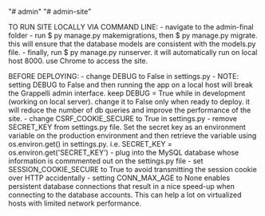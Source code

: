 "# admin" 
"# admin-site" 

TO RUN SITE LOCALLY VIA COMMAND LINE: 
	- navigate to the admin-final folder
	- run $ py manage.py makemigrations, then $ py manage.py migrate. this will ensure that the database models are consistent with the models.py file. 
	- finally, run $ py manage.py runserver. it will automatically run on local host 8000. use Chrome to access the site.

BEFORE DEPLOYING: 
	- change DEBUG to False in settings.py 
		- NOTE: setting DEBUG to False and then running the app on a local host will break the Grappelli admin interface. keep DEBUG = True while in development (working on local server). change it to False only when ready to deploy. it will reduce the number of db queries and improve the performance of the site.
	- change CSRF_COOKIE_SECURE to True in settings.py 
	- remove SECRET_KEY from settings.py file. Set the secret key as an environment variable on the production 
	environment and then retrieve the variable using os.environ.get() in settings.py. i.e. SECRET_KEY = os.environ.get('SECRET_KEY')
	- plug into the MySQL database whose information is commmented out on the settings.py file
	- set SESSION_COOKIE_SECURE to True to avoid transmitting the session cookie over HTTP accidentally 
	- setting CONN_MAX_AGE to None enables persistent database connections that result in a nice speed-up when connecting to the database accounts. This can help a lot on virtualized hosts with limited network performance.
	